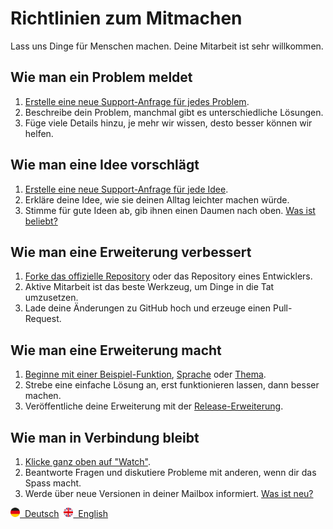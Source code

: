Richtlinien zum Mitmachen
=========================

Lass uns Dinge für Menschen machen. Deine Mitarbeit ist sehr willkommen.

## Wie man ein Problem meldet

1. [Erstelle eine neue Support-Anfrage für jedes Problem](https://github.com/datenstrom/yellow/issues).
2. Beschreibe dein Problem, manchmal gibt es unterschiedliche Lösungen.
3. Füge viele Details hinzu, je mehr wir wissen, desto besser können wir helfen.

## Wie man eine Idee vorschlägt

1. [Erstelle eine neue Support-Anfrage für jede Idee](https://github.com/datenstrom/yellow/issues).
2. Erkläre deine Idee, wie sie deinen Alltag leichter machen würde.
3. Stimme für gute Ideen ab, gib ihnen einen Daumen nach oben. [Was ist beliebt?](https://github.com/datenstrom/yellow/issues?q=is%3Aopen+is%3Aissue+sort%3Areactions-%2B1-desc+label%3Aidea)

## Wie man eine Erweiterung verbessert

1. [Forke das offizielle Repository](https://github.com/datenstrom/yellow-extensions) oder das Repository eines Entwicklers.
2. Aktive Mitarbeit ist das beste Werkzeug, um Dinge in die Tat umzusetzen.
3. Lade deine Änderungen zu GitHub hoch und erzeuge einen Pull-Request.

## Wie man eine Erweiterung macht

1. [Beginne mit einer Beispiel-Funktion](https://github.com/schulle4u/yellow-extension-example), [Sprache](https://github.com/datenstrom/yellow-extensions/blob/master/languages/english/english-language.txt) oder [Thema](https://github.com/schulle4u/yellow-extension-basic).
2. Strebe eine einfache Lösung an, erst funktionieren lassen, dann besser machen.
3. Veröffentliche deine Erweiterung mit der [Release-Erweiterung](https://github.com/datenstrom/yellow-extensions/blob/master/features/release/README-de.md).

## Wie man in Verbindung bleibt 

1. [Klicke ganz oben auf "Watch"](https://github.com/datenstrom/yellow).
2. Beantworte Fragen und diskutiere Probleme mit anderen, wenn dir das Spass macht.
3. Werde über neue Versionen in deiner Mailbox informiert. [Was ist neu?](https://github.com/datenstrom/yellow/releases)

<p>
<a href="CONTRIBUTING-de.md"><img src="https://raw.githubusercontent.com/datenstrom/yellow-extensions/master/features/help/language-de.png" width="15" height="15" alt="Deutsch">&nbsp; Deutsch</a>&nbsp;
<a href="CONTRIBUTING.md"><img src="https://raw.githubusercontent.com/datenstrom/yellow-extensions/master/features/help/language-en.png" width="15" height="15" alt="English">&nbsp; English</a>&nbsp;
</p>
